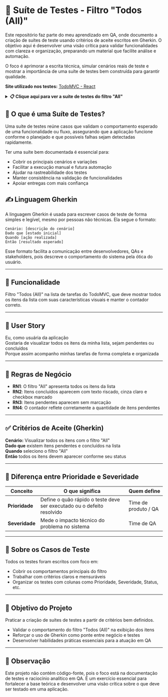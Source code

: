 # 🧾 Suíte de Testes - Filtro "Todos (All)"

Este repositório faz parte do meu aprendizado em QA, onde documento a criação de suítes de teste usando critérios de aceite escritos em Gherkin. O objetivo aqui é desenvolver uma visão crítica para validar funcionalidades com clareza e organização, preparando um material que facilite análise e automação.

O foco é aprimorar a escrita técnica, simular cenários reais de teste e mostrar a importância de uma suíte de testes bem construída para garantir qualidade.


 **Site utilizado nos testes:** [TodoMVC - React](https://todomvc.com/examples/react/dist/) 
 

<details>
  <summary><strong>📋 Clique aqui para ver a suíte de testes do filtro "All"</strong></summary>

<br>

<table>
  <thead>
    <tr>
      <th>ID</th>
      <th>Cenário</th>
      <th>Caso de Teste (Gherkin)</th>
      <th>Prioridade</th>
      <th>Severidade</th>
      <th>Resultado Esperado</th>
      <th>Resultado Obtido</th>
      <th>Defeitos</th>
      <th>Status</th>
    </tr>
  </thead>
  <tbody>
    <tr>
      <td>CT01</td>
      <td>Exibir todos os itens com o filtro "All"</td>
      <td>Dado que possuo itens concluídos e itens a fazer<br>Quando clico no filtro "All"<br>Então os itens a fazer devem aparecer sem marcação e os itens concluídos devem aparecer em cinza claro, riscados e com o check marcado à esquerda</td>
      <td>Alta</td>
      <td>Alta</td>
      <td>Então os itens a fazer devem aparecer sem marcação e os itens concluídos devem aparecer em cinza claro, riscados e com o check marcado à esquerda.</td>
      <td>Passou conforme esperado</td>
      <td>—</td>
      <td>Concluído</td>
    </tr>
    <tr>
      <td>CT02</td>
      <td>Itens não concluídos aparecem sem marcação</td>
      <td>Dado que possuo uma lista com itens, incluindo alguns não concluídos<br>Quando clico no filtro "All"<br>Então os itens não concluídos devem estar sem marcação</td>
      <td>Média</td>
      <td>Média</td>
      <td>Então os itens não concluídos devem estar sem marcação.</td>
      <td>Passou conforme esperado</td>
      <td>—</td>
      <td>Concluído</td>
    </tr>
    <tr>
      <td>CT03</td>
      <td>Visualizar itens após marcar como concluído</td>
      <td>Dado que possuo uma lista com itens pendentes<br>E marco alguns itens como concluídos<br>Quando clico no filtro "All"<br>Então todos os itens, pendentes e concluídos, devem ser exibidos corretamente, com os concluídos riscados e marcados</td>
      <td>Alta</td>
      <td>Alta</td>
      <td>Então todos os itens, pendentes e concluídos, devem ser exibidos corretamente, com os concluídos riscados e marcados.</td>
      <td>Passou conforme esperado</td>
      <td>—</td>
      <td>Concluído</td>
    </tr>
    <tr>
      <td>CT04</td>
      <td>Visualizar todos os itens após limpar itens concluídos</td>
      <td>Dado que possuo itens concluídos e pendentes<br>E já limpei os itens concluídos<br>Quando clico no filtro "All"<br>Então apenas os itens pendentes devem ser exibidos na lista</td>
      <td>Média</td>
      <td>Média</td>
      <td>Então apenas os itens pendentes devem ser exibidos na lista.</td>
      <td>Passou conforme esperado</td>
      <td>—</td>
      <td>Concluído</td>
    </tr>
    <tr>
      <td>CT05</td>
      <td>Manter filtro "All" ativo após adicionar novo item</td>
      <td>Dado que o filtro "All" está selecionado<br>Quando adiciono um novo item à lista<br>Então o novo item deve ser exibido junto com os demais itens, independente do seu status</td>
      <td>Baixa</td>
      <td>Baixa</td>
      <td>Então o novo item deve ser exibido junto com os demais itens, independente do seu status.</td>
      <td>Passou conforme esperado</td>
      <td>—</td>
      <td>Concluído</td>
    </tr>
    <tr>
      <td>CT06</td>
      <td>Exibir contador correto no filtro "All"</td>
      <td>Dado que possuo itens pendentes e concluídos<br>Quando seleciono o filtro "All"<br>Então o contador deve mostrar a quantidade correta de itens pendentes restantes</td>
      <td>Média</td>
      <td>Média</td>
      <td>Então o contador deve mostrar a quantidade correta de itens pendentes restantes.</td>
      <td>Passou conforme esperado</td>
      <td>—</td>
      <td>Concluído</td>
    </tr>
    <tr>
      <td>CT07</td>
      <td>Alterar status de item no filtro "All"</td>
      <td>Dado que o filtro "All" está ativo<br>E possuo itens pendentes na lista<br>Quando marco um item como concluído<br>Então o item deve mudar de estado para concluído, riscado e com check marcado e a lista deve continuar exibindo todos os itens</td>
      <td>Alta</td>
      <td>Alta</td>
      <td>Então o item deve mudar de estado para concluído, riscado e com check marcado e a lista deve continuar exibindo todos os itens.</td>
      <td>Passou conforme esperado</td>
      <td>—</td>
      <td>Concluído</td>
    </tr>
  </tbody>
</table>

</details>

## 🧪 O que é uma Suíte de Testes?

Uma suíte de testes reúne casos que validam o comportamento esperado de uma funcionalidade ou fluxo, assegurando que a aplicação funcione conforme o planejado e que possíveis falhas sejam detectadas rapidamente.

 Ter uma suíte bem documentada é essencial para:
- Cobrir os principais cenários e variações
- Facilitar a execução manual e futura automação
- Ajudar na rastreabilidade dos testes
- Manter consistência na validação de funcionalidades
- Apoiar entregas com mais confiança


## ✍️ Linguagem Gherkin
A linguagem Gherkin é usada para escrever casos de teste de forma simples e legível, mesmo por pessoas não técnicas.
Ela segue o formato:

```
Cenário: [descrição do cenário]  
Dado que [estado inicial]  
Quando [ação realizada]  
Então [resultado esperado]  
```

Esse formato facilita a comunicação entre desenvolvedores, QAs e stakeholders, pois descreve o comportamento do sistema pela ótica do usuário.

---

## 🧩 Funcionalidade

Filtro "Todos (All)" na lista de tarefas do TodoMVC, que deve mostrar todos os itens da lista com suas características visuais e manter o contador correto.

---

## 📝 User Story  
Eu, como usuária da aplicação  
Gostaria de visualizar todos os itens da minha lista, sejam pendentes ou concluídos  
Porque assim acompanho minhas tarefas de forma completa e organizada  

---

## 📌 Regras de Negócio

- **RN1**: O filtro "All" apresenta todos os itens da lista
- **RN2**: Itens concluídos aparecem com texto riscado, cinza claro e checkbox marcado
- **RN3**: Itens pendentes aparecem sem marcação
- **RN4**: O contador reflete corretamente a quantidade de itens pendentes

---

## ✅ Critérios de Aceite (Gherkin)  
**Cenário:** Visualizar todos os itens com o filtro "All"<br>
**Dado que** existem itens pendentes e concluídos na lista<br>
**Quando** seleciono o filtro "All"<br>
**Então** todos os itens devem aparecer conforme seu status

---

## 🧠 Diferença entre Prioridade e Severidade

| Conceito       | O que significa                                                        | Quem define          |
| -------------- | ---------------------------------------------------------------------- | -------------------- |
| **Prioridade** | Define o quão rápido o teste deve ser executado ou o defeito resolvido | Time de produto / QA |
| **Severidade** | Mede o impacto técnico do problema no sistema                          | Time de QA           |

---

## 📝 Sobre os Casos de Teste  
Todos os testes foram escritos com foco em:

- Cobrir os comportamentos principais do filtro
- Trabalhar com critérios claros e mensuráveis  
- Organizar os testes com colunas como Prioridade, Severidade, Status, etc.

---

## 🎯 Objetivo do Projeto  
Praticar a criação de suítes de testes a partir de critérios bem definidos.

- Validar o comportamento do filtro "Todos (All)" na exibição dos itens
- Reforçar o uso de Gherkin como ponte entre negócio e testes  
- Desenvolver habilidades práticas essenciais para a atuação em QA

---

## 📌 Observação
Este projeto não contém código-fonte, pois o foco está na documentação de testes e raciocínio analítico em QA.
É um exercício essencial para fortalecer a base teórica e desenvolver uma visão crítica sobre o que deve ser testado em uma aplicação.

















